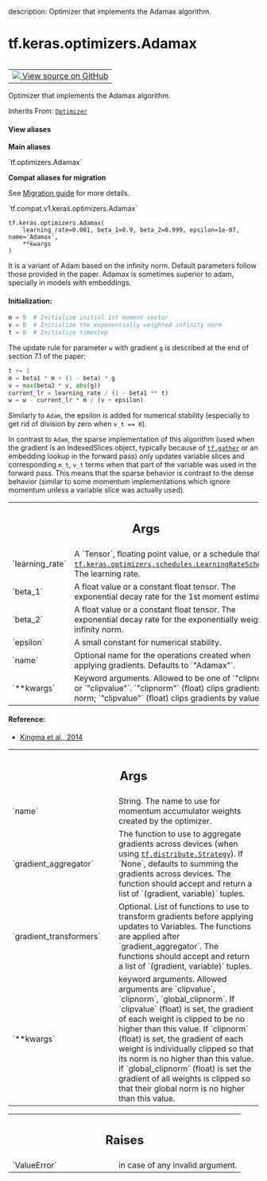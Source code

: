 description: Optimizer that implements the Adamax algorithm.

<div itemscope itemtype="http://developers.google.com/ReferenceObject">
<meta itemprop="name" content="tf.keras.optimizers.Adamax" />
<meta itemprop="path" content="Stable" />
<meta itemprop="property" content="__init__"/>
</div>

# tf.keras.optimizers.Adamax

<!-- Insert buttons and diff -->

<table class="tfo-notebook-buttons tfo-api nocontent" align="left">
<td>
  <a target="_blank" href="https://github.com/tensorflow/tensorflow/blob/r2.4/tensorflow/python/keras/optimizer_v2/adamax.py#L33-L188">
    <img src="https://www.tensorflow.org/images/GitHub-Mark-32px.png" />
    View source on GitHub
  </a>
</td>
</table>



Optimizer that implements the Adamax algorithm.

Inherits From: [`Optimizer`](../../../tf/keras/optimizers/Optimizer.md)

<section class="expandable">
  <h4 class="showalways">View aliases</h4>
  <p>
<b>Main aliases</b>
<p>`tf.optimizers.Adamax`</p>

<b>Compat aliases for migration</b>
<p>See
<a href="https://www.tensorflow.org/guide/migrate">Migration guide</a> for
more details.</p>
<p>`tf.compat.v1.keras.optimizers.Adamax`</p>
</p>
</section>

<pre class="devsite-click-to-copy prettyprint lang-py tfo-signature-link">
<code>tf.keras.optimizers.Adamax(
    learning_rate=0.001, beta_1=0.9, beta_2=0.999, epsilon=1e-07, name='Adamax',
    **kwargs
)
</code></pre>



<!-- Placeholder for "Used in" -->

It is a variant of Adam based on the infinity norm.
Default parameters follow those provided in the paper.
Adamax is sometimes superior to adam, specially in models with embeddings.

#### Initialization:



```python
m = 0  # Initialize initial 1st moment vector
v = 0  # Initialize the exponentially weighted infinity norm
t = 0  # Initialize timestep
```

The update rule for parameter `w` with gradient `g` is
described at the end of section 7.1 of the paper:

```python
t += 1
m = beta1 * m + (1 - beta) * g
v = max(beta2 * v, abs(g))
current_lr = learning_rate / (1 - beta1 ** t)
w = w - current_lr * m / (v + epsilon)
```

Similarly to `Adam`, the epsilon is added for numerical stability
(especially to get rid of division by zero when `v_t == 0`).

In contrast to `Adam`, the sparse implementation of this algorithm
(used when the gradient is an IndexedSlices object, typically because of
<a href="../../../tf/gather.md"><code>tf.gather</code></a> or an embedding lookup in the forward pass) only updates
variable slices and corresponding `m_t`, `v_t` terms when that part of
the variable was used in the forward pass. This means that the sparse
behavior is contrast to the dense behavior (similar to some momentum
implementations which ignore momentum unless a variable slice was actually
used).

<!-- Tabular view -->
 <table class="responsive fixed orange">
<colgroup><col width="214px"><col></colgroup>
<tr><th colspan="2"><h2 class="add-link">Args</h2></th></tr>

<tr>
<td>
`learning_rate`
</td>
<td>
A `Tensor`, floating point value, or a schedule that is a
<a href="../../../tf/keras/optimizers/schedules/LearningRateSchedule.md"><code>tf.keras.optimizers.schedules.LearningRateSchedule</code></a>. The learning rate.
</td>
</tr><tr>
<td>
`beta_1`
</td>
<td>
A float value or a constant float tensor. The exponential decay
rate for the 1st moment estimates.
</td>
</tr><tr>
<td>
`beta_2`
</td>
<td>
A float value or a constant float tensor. The exponential decay
rate for the exponentially weighted infinity norm.
</td>
</tr><tr>
<td>
`epsilon`
</td>
<td>
A small constant for numerical stability.
</td>
</tr><tr>
<td>
`name`
</td>
<td>
Optional name for the operations created when applying gradients.
Defaults to `"Adamax"`.
</td>
</tr><tr>
<td>
`**kwargs`
</td>
<td>
Keyword arguments. Allowed to be one of
`"clipnorm"` or `"clipvalue"`.
`"clipnorm"` (float) clips gradients by norm; `"clipvalue"` (float) clips
gradients by value.
</td>
</tr>
</table>



#### Reference:

- [Kingma et al., 2014](http://arxiv.org/abs/1412.6980)


<!-- Tabular view -->
 <table class="responsive fixed orange">
<colgroup><col width="214px"><col></colgroup>
<tr><th colspan="2"><h2 class="add-link">Args</h2></th></tr>

<tr>
<td>
`name`
</td>
<td>
String. The name to use for momentum accumulator weights created
by the optimizer.
</td>
</tr><tr>
<td>
`gradient_aggregator`
</td>
<td>
The function to use to aggregate gradients across
devices (when using <a href="../../../tf/distribute/Strategy.md"><code>tf.distribute.Strategy</code></a>). If `None`, defaults to
summing the gradients across devices. The function should accept and
return a list of `(gradient, variable)` tuples.
</td>
</tr><tr>
<td>
`gradient_transformers`
</td>
<td>
Optional. List of functions to use to transform
gradients before applying updates to Variables. The functions are
applied after `gradient_aggregator`. The functions should accept and
return a list of `(gradient, variable)` tuples.
</td>
</tr><tr>
<td>
`**kwargs`
</td>
<td>
keyword arguments. Allowed arguments are `clipvalue`,
`clipnorm`, `global_clipnorm`.
If `clipvalue` (float) is set, the gradient of each weight
is clipped to be no higher than this value.
If `clipnorm` (float) is set, the gradient of each weight
is individually clipped so that its norm is no higher than this value.
If `global_clipnorm` (float) is set the gradient of all weights is
clipped so that their global norm is no higher than this value.
</td>
</tr>
</table>



<!-- Tabular view -->
 <table class="responsive fixed orange">
<colgroup><col width="214px"><col></colgroup>
<tr><th colspan="2"><h2 class="add-link">Raises</h2></th></tr>

<tr>
<td>
`ValueError`
</td>
<td>
in case of any invalid argument.
</td>
</tr>
</table>



